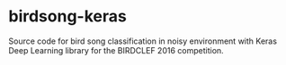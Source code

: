 # birdsong-keras
Source code for bird song classification in noisy environment with Keras Deep Learning library for the BIRDCLEF 2016 competition.
